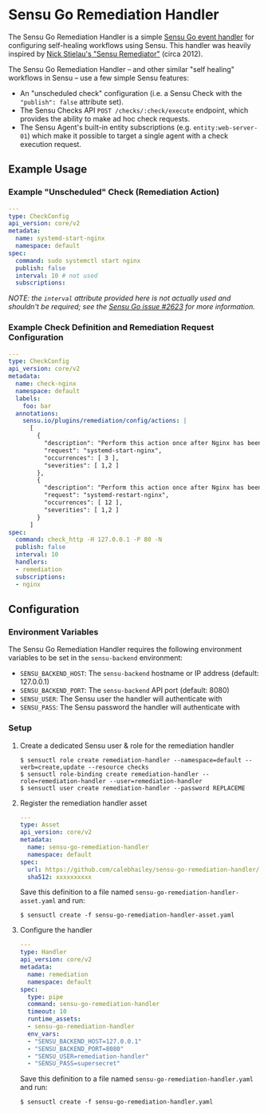 # Sensu Go Remediation Handler

The Sensu Go Remediation Handler is a simple [Sensu Go event handler][handler]
for configuring self-healing workflows using Sensu. This handler was heavily
inspired by [Nick Stielau's "Sensu Remediator"][remediator] (circa 2012).

The Sensu Go Remediation Handler &ndash; and other similar "self healing"
workflows in Sensu &ndash; use a few simple Sensu features:

- An "unscheduled check" configuration (i.e. a Sensu Check with the `"publish":
  false` attribute set).
- The Sensu Checks API `POST /checks/:check/execute` endpoint, which provides
  the ability to make ad hoc check requests.
- The Sensu Agent's built-in entity subscriptions (e.g. `entity:web-server-01`)
  which make it possible to target a single agent with a check execution
  request.  

[handler]: https://docs.sensu.io/sensu-go/latest/reference/handlers/
[remediator]: https://github.com/sensu-plugins/sensu-plugins-sensu/blob/master/bin/handler-sensu.rb

## Example Usage

### Example "Unscheduled" Check (Remediation Action)

```yaml
---
type: CheckConfig
api_version: core/v2
metadata:
  name: systemd-start-nginx
  namespace: default
spec:
  command: sudo systemctl start nginx
  publish: false
  interval: 10 # not used
  subscriptions:
```

_NOTE: the `interval` attribute provided here is not actually used and shouldn't
be required; see the [Sensu Go issue #2623][2623] for more information._

[2623]: https://github.com/sensu/sensu-go/issues/2623

### Example Check Definition and Remediation Request Configuration

```yaml
---
type: CheckConfig
api_version: core/v2
metadata:
  name: check-nginx
  namespace: default
  labels:
    foo: bar
  annotations:
    sensu.io/plugins/remediation/config/actions: |
      [
        {
          "description": "Perform this action once after Nginx has been down for 30 seconds.",
          "request": "systemd-start-nginx",
          "occurrences": [ 3 ],
          "severities": [ 1,2 ]
        },
        {
          "description": "Perform this action once after Nginx has been down for 120 seconds.",
          "request": "systemd-restart-nginx",
          "occurrences": [ 12 ],
          "severities": [ 1,2 ]
        }
      ]
spec:
  command: check_http -H 127.0.0.1 -P 80 -N
  publish: false
  interval: 10
  handlers:
  - remediation
  subscriptions:
  - nginx
```

## Configuration

### Environment Variables

The Sensu Go Remediation Handler requires the following environment variables to
be set in the `sensu-backend` environment:

- `SENSU_BACKEND_HOST`: The `sensu-backend` hostname or IP address (default: 127.0.0.1)
- `SENSU_BACKEND_PORT`: The `sensu-backend` API port (default: 8080)
- `SENSU_USER`: The Sensu user the handler will authenticate with
- `SENSU_PASS`: The Sensu password the handler will authenticate with  

### Setup

1. Create a dedicated Sensu user & role for the remediation handler

   ```
   $ sensuctl role create remediation-handler --namespace=default --verb=create,update --resource checks
   $ sensuctl role-binding create remediation-handler --role=remediation-handler --user=remediation-handler
   $ sensuctl user create remediation-handler --password REPLACEME
   ```

2. Register the remediation handler asset

   ```yaml
   ---
   type: Asset
   api_version: core/v2
   metadata:
     name: sensu-go-remediation-handler
     namespace: default
   spec:
     url: https://github.com/calebhailey/sensu-go-remediation-handler/...
     sha512: xxxxxxxxxx
   ```

   Save this definition to a file named `sensu-go-remediation-handler-asset.yaml`
   and run:

   ```
   $ sensuctl create -f sensu-go-remediation-handler-asset.yaml
   ```

3. Configure the handler

   ```yaml
   ---
   type: Handler
   api_version: core/v2
   metadata:
     name: remediation
     namespace: default
   spec:
     type: pipe
     command: sensu-go-remediation-handler
     timeout: 10
     runtime_assets:
     - sensu-go-remediation-handler
     env_vars:
     - "SENSU_BACKEND_HOST=127.0.0.1"
     - "SENSU_BACKEND_PORT=8080"
     - "SENSU_USER=remediation-handler"
     - "SENSU_PASS=supersecret"
   ```

   Save this definition to a file named `sensu-go-remediation-handler.yaml` and
   run:

   ```
   $ sensuctl create -f sensu-go-remediation-handler.yaml
   ```
